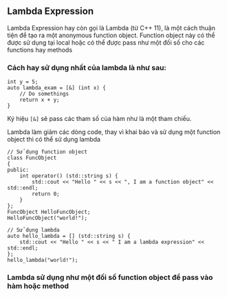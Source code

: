 ## Lambda Expression

Lambda Expression hay còn gọi là Lambda (từ C++ 11), là một cách thuận tiện để tạo ra một anonymous function object.
Function object này có thể được sử dụng tại local hoặc có thể được pass như một đối số cho các functions hay methods

### Cách hay sử dụng nhất của lambda là như sau:

```
int y = 5;
auto lambda_exam = [&] (int x) {
	// Do somethings
	return x + y;
}
```

Ký hiệu `[&]` sẽ pass các tham số của hàm như là một tham chiếu.


Lambda làm giảm các dòng code, thay vì khai báo và sử dụng một function object thì có thể sử dụng lambda

```
// Sử dụng function object
class FuncObject
{
public:
	int operator() (std::string s) {
		std::cout << "Hello " << s << ", I am a function object" << std::endl;
		return 0;
	}
};
FuncObject HelloFuncObject;
HelloFuncObject("world!");

// Sử dụng lambda
auto hello_lambda = [] (std::string s) {
	std::cout << "Hello " << s << " I am a lambda expression" << std::endl;
};
hello_lambda("world!");
```

### Lambda sử dụng như một đối số function object để pass vào hàm hoặc method


